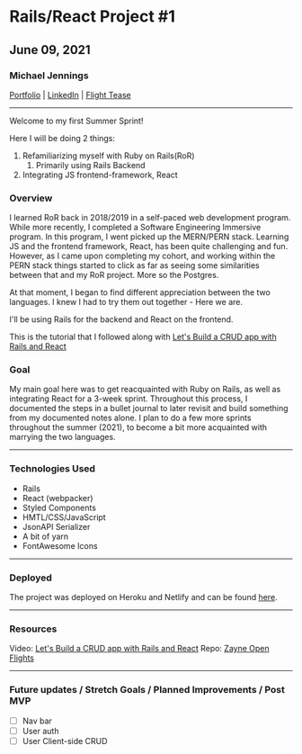 # Rails/React Project #1

## June 09, 2021

### Michael Jennings

[Portfolio](https://miggymike.github.io/) | [LinkedIn](https://www.linkedin.com/in/mjennings6/) | [Flight Tease](http://you-tried-it.surge.sh/index.html)

---

Welcome to my first Summer Sprint!

Here I will be doing 2 things:

1. Refamiliarizing myself with Ruby on Rails(RoR)
   1. Primarily using Rails Backend
2. Integrating JS frontend-framework, React

### Overview

I learned RoR back in 2018/2019 in a self-paced web development program. While more recently, I completed a Software Engineering Immersive program. In this program, I went picked up the MERN/PERN stack. Learning JS and the frontend framework, React, has been quite challenging and fun. However, as I came upon completing my cohort, and working within the PERN stack things started to click as far as seeing some similarities between that and my RoR project. More so the Postgres.

At that moment, I began to find different appreciation between the two languages. I knew I had to try them out together - Here we are.

I'll be using Rails for the backend and React on the frontend.

This is the tutorial that I followed along with [Let's Build a CRUD app with Rails and React](https://www.youtube.com/watch?v=iqh9enFWHuY)

### Goal

My main goal here was to get reacquainted with Ruby on Rails, as well as integrating React for a 3-week sprint. Throughout this process, I documented the steps in a bullet journal to later revisit and build something from my documented notes alone. I plan to do a few more sprints throughout the summer (2021), to become a bit more acquainted with marrying the two languages.

---

### Technologies Used

- Rails
- React (webpacker)
- Styled Components
- HMTL/CSS/JavaScript
- JsonAPI Serializer
- A bit of yarn
- FontAwesome Icons

---

### Deployed

The project was deployed on Heroku and Netlify and can be found [here](link).

---

### Resources

Video: [Let's Build a CRUD app with Rails and React](https://www.youtube.com/watch?v=iqh9enFWHuY)
Repo: [Zayne Open Flights](https://github.com/zayneio/open-flights)

---

### Future updates / Stretch Goals / Planned Improvements / Post MVP

- [ ] Nav bar
- [ ] User auth
- [ ] User Client-side CRUD
